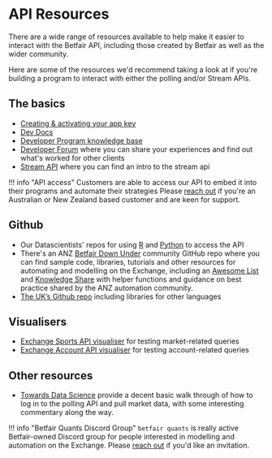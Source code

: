 # API Resources

There are a wide range of resources available to help make it easier to interact with the Betfair API, including those created by Betfair as well as the wider community.

Here are some of the resources we'd recommend taking a look at if you're building a program to interact with either the polling and/or Stream APIs. 

## The basics
- [Creating & activating your app key](/api/apiappkey)
- [Dev Docs](http://developer.betfair.com)
- [Developer Program knowledge base](https://betfairdevelopersupport.zendesk.com/hc/en-us)
- [Developer Forum](https://forum.developer.betfair.com/) where you can share your experiences and find out what's worked for other clients
- [Stream API](https://docs.developer.betfair.com/plugins/servlet/mobile?contentId=6094862#content/view/6094862) where you can find an intro to the stream api

!!! info "API access"
    Customers are able to access our API to embed it into their programs and automate their strategies
    Please [reach out](mailto:api@betfair.com.au) if you're an Australian or New Zealand based customer and are keen for support.

## Github
- Our Datascientists' repos for using [R](/api/apiRtutorial) and [Python](/api/apiPythontutorial) to access the API
- There's an ANZ [Betfair Down Under](https://github.com/betfair-down-under) community GitHub repo where you can find sample code, libraries, tutorials and other resources for automating and modelling on the Exchange, including an [Awesome List](https://github.com/betfair-down-under/AwesomeBetfair) and [Knowledge Share](https://github.com/betfair-down-under/knowledgeShare) with helper functions and guidance on best practice shared by the ANZ automation community. 
- [The UK’s Github repo](https://github.com/betfair) including libraries for other languages

## Visualisers
- [Exchange Sports API visualiser](https://docs.developer.betfair.com/visualisers/api-ng-sports-operations/) for testing market-related queries
- [Exchange Account API visualiser](https://docs.developer.betfair.com/visualisers/api-ng-account-operations/) for testing account-related queries

## Other resources
- [Towards Data Science](https://towardsdatascience.com/an-introduction-to-betfair-api-and-how-to-use-it-e3cdbd79c94b) provide a decent basic walk through of how to log in to the polling API and pull market data, with some interesting commentary along the way.

!!! info "Betfair Quants Discord Group"
    `betfair quants` is really active Betfair-owned Discord group for people interested in modelling and automation on the Exchange. Please [reach out](https://forms.office.com/r/ZG9ea1xQj1) if you'd like an invitation. 